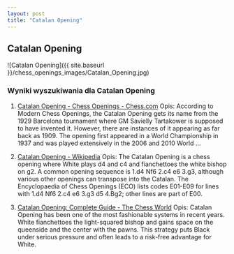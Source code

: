```yaml
---
layout: post
title: "Catalan Opening"
---
```


## Catalan Opening
![Catalan Opening]({{ site.baseurl }}/chess_openings_images/Catalan_Opening.jpg)

### Wyniki wyszukiwania dla Catalan Opening
1. [Catalan Opening - Chess Openings - Chess.com](https://www.chess.com/openings/Catalan-Opening)
   Opis: According to Modern Chess Openings, the Catalan Opening gets its name from the 1929 Barcelona tournament where GM Savielly Tartakower is supposed to have invented it. However, there are instances of it appearing as far back as 1909. The opening first appeared in a World Championship in 1937 and was played extensively in the 2006 and 2010 World ...

2. [Catalan Opening - Wikipedia](https://en.wikipedia.org/wiki/Catalan_Opening)
   Opis: The Catalan Opening is a chess opening where White plays d4 and c4 and fianchettoes the white bishop on g2. A common opening sequence is 1.d4 Nf6 2.c4 e6 3.g3, although various other openings can transpose into the Catalan. The Encyclopaedia of Chess Openings (ECO) lists codes E01-E09 for lines with 1.d4 Nf6 2.c4 e6 3.g3 d5 4.Bg2; other lines are part of E00.

3. [Catalan Opening: Complete Guide - The Chess World](https://thechessworld.com/articles/openings/catalan-opening-complete-guide/)
   Opis: Catalan Opening has been one of the most fashionable systems in recent years. White fianchettoes the light-squared bishop and gains space on the queenside and the center with the pawns. This strategy puts Black under serious pressure and often leads to a risk-free advantage for White.